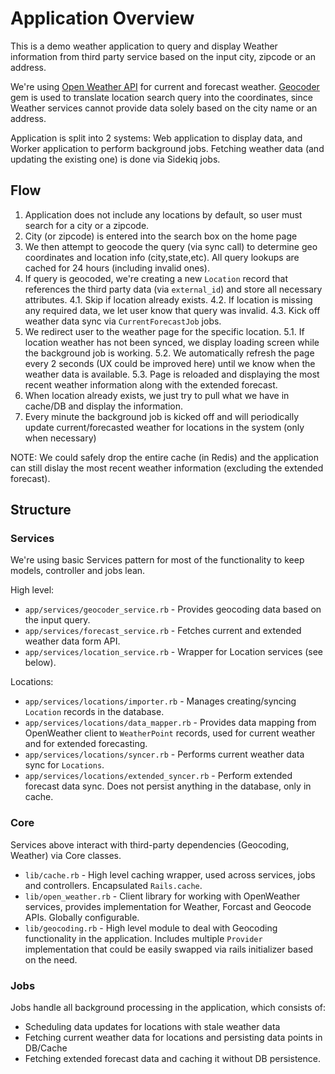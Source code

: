 # Application Overview

This is a demo weather application to query and display Weather information from third
party service based on the input city, zipcode or an address.

We're using [Open Weather API](https://openweathermap.org/api) for current and forecast
weather. [Geocoder](http://www.rubygeocoder.com/) gem is used to translate location
search query into the coordinates, since Weather services cannot provide data solely
based on the city name or an address.

Application is split into 2 systems: Web application to display data, and Worker application
to perform background jobs. Fetching weather data (and updating the existing one) is
done via Sidekiq jobs.

## Flow

1. Application does not include any locations by default, so user must search for a city or a zipcode.
2. City (or zipcode) is entered into the search box on the home page
3. We then attempt to geocode the query (via sync call) to determine geo coordinates and location info (city,state,etc). All query lookups are cached for 24 hours (including invalid ones).
4. If query is geocoded, we're creating a new `Location` record that references the third party data (via `external_id`) and store all necessary attributes.
   4.1. Skip if location already exists.
   4.2. If location is missing any required data, we let user know that query was invalid.
   4.3. Kick off weather data sync via `CurrentForecastJob` jobs.
5. We redirect user to the weather page for the specific location.
   5.1. If location weather has not been synced, we display loading screen while the background job is working.
   5.2. We automatically refresh the page every 2 seconds (UX could be improved here) until we know when the weather data is available.
   5.3. Page is reloaded and displaying the most recent weather information along with the extended forecast.
6. When location already exists, we just try to pull what we have in cache/DB and display the information.
7. Every minute the background job is kicked off and will periodically update current/forecasted weather for locations in the system (only when necessary)

NOTE: We could safely drop the entire cache (in Redis) and the application can still dislay
the most recent weather information (excluding the extended forecast).

## Structure

### Services

We're using basic Services pattern for most of the functionality to keep models,
controller and jobs lean.

High level:

- `app/services/geocoder_service.rb` - Provides geocoding data based on the input query.
- `app/services/forecast_service.rb` - Fetches current and extended weather data form API.
- `app/services/location_service.rb` - Wrapper for Location services (see below).

Locations:

- `app/services/locations/importer.rb` - Manages creating/syncing `Location` records in the database.
- `app/services/locations/data_mapper.rb` - Provides data mapping from OpenWeather client to `WeatherPoint` records, used for current weather and for extended forecasting.
- `app/services/locations/syncer.rb` - Performs current weather data sync for `Locations`.
- `app/services/locations/extended_syncer.rb` - Perform extended forecast data sync. Does not persist anything in the database, only in cache.

### Core

Services above interact with third-party dependencies (Geocoding, Weather) via Core classes.

- `lib/cache.rb` - High level caching wrapper, used across services, jobs and controllers. Encapsulated `Rails.cache`.
- `lib/open_weather.rb` - Client library for working with OpenWeather services, provides implementation for Weather, Forcast and Geocode APIs. Globally configurable.
- `lib/geocoding.rb` - High level module to deal with Geocoding functionality in the application. Includes multiple `Provider` implementation that could be easily swapped via rails initializer based on the need.

### Jobs

Jobs handle all background processing in the application, which consists of:

- Scheduling data updates for locations with stale weather data
- Fetching current weather data for locations and persisting data points in DB/Cache
- Fetching extended forecast data and caching it without DB persistence.

